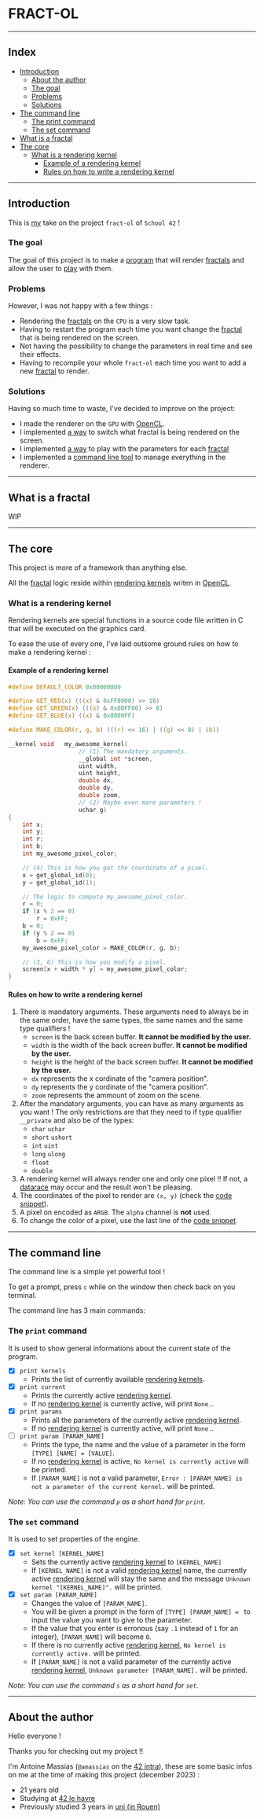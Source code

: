 # FRACT-OL
---

## Index

* [Introduction](#introduction)
	* [About the author](#about-the-author)
	* [The goal](#the-goal)
	* [Problems](#problems)
	* [Solutions](#solutions)
* [The command line](#the-command-line)
	* [The print command](#the-print-command)
	* [The set command](#the-set-command)
* [What is a fractal](#what-is-a-fractal)
* [The core](#the-core)
	* [What is a rendering kernel](#what-is-a-rendering-kernel)
		* [Example of a rendering kernel](#example-of-a-rendering-kernel)
		* [Rules on how to write a rendering kernel](#rules-on-how-to-write-a-rendering-kernel)

---

## Introduction

This is [my](#about-the-author) take on the project `fract-ol` of `School 42` !

### The goal

The goal of this project is to make a [program](#the-core) that will render [fractals](#what-is-a-fractal) and allow the user to [play](#the-command-line) with them.

### Problems

However, I was not happy with a few things :

- Rendering the [fractals](#what-is-a-fractal) on the `CPU` is a very slow task.
- Having to restart the program each time you want change the [fractal](#what-is-a-fractal) that is being rendered on the screen.
- Not having the possibility to change the parameters in real time and see their effects.
- Having to recompile your whole `fract-ol` each time you want to add a new [fractal](#what-is-a-fractal) to render.

### Solutions

Having so much time to waste, I've decided to improve on the project:

- I made the renderer on the `GPU` with [OpenCL](https://www.khronos.org/opencl/).
- I implemented [a way](#the-command-line) to switch what fractal is being rendered on the screen.
- I implemented [a way](#the-command-line) to play with the parameters for each [fractal](#what-is-a-fractal)
- I implemented a [command line tool](#the-command-line) to manage everything in the renderer.

---

## What is a fractal

WIP

---

## The core

This project is more of a framework than anything else.

All the [fractal](#what-is-a-fractal) logic reside within [rendering kernels](#what-is-a-rendering-kernel) writen in [OpenCL](https://www.khronos.org/opencl/).

### What is a rendering kernel

Rendering kernels are special functions in a source code file written in C that will be executed on the graphics card.

To ease the use of every one, I've laid outsome ground rules on how to make a rendering kernel :

#### Example of a rendering kernel

```c
#define DEFAULT_COLOR 0x00000000

#define GET_RED(x) (((x) & 0xFF0000) >> 16)
#define GET_GREEN(x) (((x) & 0x00FF00) >> 8)
#define GET_BLUE(x) ((x) & 0x0000FF)

#define MAKE_COLOR(r, g, b) (((r) << 16) | ((g) << 8) | (b))

__kernel void   my_awesome_kernel(
                    // (1) The mandatory arguments.
                    __global int *screen,
                    uint width,
                    uint height,
                    double dx,
                    double dy,
                    double zoom,
                    // (2) Maybe even more parameters !
                    uchar g)
{
    int x;
    int y;
    int r;
    int b;
    int my_awesome_pixel_color;

    // (4) This is how you get the coordinate of a pixel.
    x = get_global_id(0);
    y = get_global_id(1);

    // The logic to compute my_awesome_pixel_color.
    r = 0;
    if (x % 2 == 0)
        r = 0xFF;
    b = 0;
    if (y % 2 == 0)
        b = 0xFF;
    my_awesome_pixel_color = MAKE_COLOR(r, g, b);

    // (3, 6) This is how you modify a pixel.
    screen[x + width * y] = my_awesome_pixel_color;
}
```

#### Rules on how to write a rendering kernel

1. There is mandatory arguments. These arguments need to always be in the same order, have the same types, the same names and the same type qualifiers !
	* `screen` is the back screen buffer. __It cannot be modified by the user.__
	* `width` is the width of the back screen buffer. __It cannot be modified by the user.__
	* `height` is the height of the back screen buffer. __It cannot be modified by the user.__
	* `dx` represents the x cordinate of the "camera position".
	* `dy` represents the y cordinate of the "camera position".
	* `zoom` represents the ammount of zoom on the scene.
2. After the mandatory arguments, you can have as many arguments as you want ! The only restrictions are that they need to if type qualifier `__private` and also be of the types:
	* `char` `uchar`
	* `short` `ushort`
	* `int` `uint`
	* `long` `ulong`
	* `float`
	* `double`
3. A rendering kernel will always render one and only one pixel !! If not, a [datarace](https://en.wikipedia.org/wiki/Race_condition#Data_race) may occur and the result won't be pleasing.
4. The coordinates of the pixel to render are `(x, y)` (check the [code snippet](#example-of-a-rendering-kernel)).
5. A pixel on encoded as `ARGB`. The `alpha` channel is __not__ used.
6. To change the color of a pixel, use the last line of the [code snippet](#example-of-a-rendering-kernel).

---

## The command line

The command line is a simple yet powerful tool !

To get a prompt, press `c` while on the window then check back on you terminal.

The command line has 3 main commands:

### The `print` command

It is used to show general informations about the current state of the program.

* [x] `print kernels`
	- Prints the list of currently available [rendering kernels](#what-is-a-rendering-kernel).
* [x] `print current`
	- Prints the currently active [rendering kernel](#what-is-a-rendering-kernel).
	- If no [rendering kernel](#what-is-a-rendering-kernel) is currently active, will print `None.`.
* [x] `print params`
	- Prints all the parameters of the currently active [rendering kernel](#what-is-a-rendering-kernel).
	- If no [rendering kernel](#what-is-a-rendering-kernel) is currently active, will print `None.`.
* [ ] `print param [PARAM_NAME]`
	- Prints the type, the name and the value of a parameter in the form `[TYPE] [NAME] = [VALUE]`.
	- If no [rendering kernel](#what-is-a-rendering-kernel) is active, `No kernel is currently active` will be printed.
	- If `[PARAM_NAME]` is not a valid parameter, `Error : [PARAM_NAME] is not a parameter of the current kernel.` will be printed.

_Note: You can use the command `p` as a short hand for `print`._

### The `set` command

It is used to set properties of the engine.

* [x] `set kernel [KERNEL_NAME]`
	- Sets the currently active [rendering kernel](#what-is-a-rendering-kernel) to `[KERNEL_NAME]`
	- If `[KERNEL_NAME]` is not a valid [rendering kernel](#what-is-a-rendering-kernel) name, the currently active [rendering kernel](#what-is-a-rendering-kernel) will stay the same and the message `Unknown kernel "[KERNEL_NAME]".` will be printed.
* [x] `set param [PARAM_NAME]`
	- Changes the value of `[PARAM_NAME]`.
	- You will be given a prompt in the form of `[TYPE] [PARAM_NAME] = ` to input the value you want to give to the parameter.
	- If the value that you enter is erronous (say `.1` instead of `1` for an integer), `[PARAM_NAME]` will become `0`.
	- If there is no currently active [rendering kernel](#what-is-a-rendering-kernel), `No kernel is currently active.` will be printed.
	- If `[PARAM_NAME]` is not a valid parameter of the currently active [rendering kernel](#what-is-a-rendering-kernel), `Unknown parameter [PARAM_NAME].` will be printed.

_Note: You can use the command `s` as a short hand for `set`._

---

## About the author

Hello everyone !

Thanks you for checking out my project !!

I'm Antoine Massias (`@amassias` on the [42 intra](https://intra.42.fr)), these are some basic infos on me at the time of making this project (december 2023) :
* 21 years old
* Studying at [42 le havre](https://www.42lehavre.fr/en/home/)
* Previously studied 3 years in [uni (in Rouen)](https://sciences-techniques.univ-rouen.fr/)
